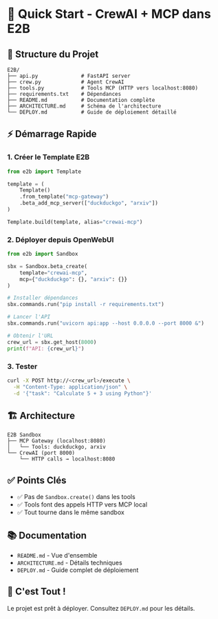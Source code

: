 # 🚀 Quick Start - CrewAI + MCP dans E2B

## 📁 Structure du Projet

```
E2B/
├── api.py              # FastAPI server
├── crew.py             # Agent CrewAI
├── tools.py            # Tools MCP (HTTP vers localhost:8080)
├── requirements.txt    # Dépendances
├── README.md           # Documentation complète
├── ARCHITECTURE.md     # Schéma de l'architecture
└── DEPLOY.md           # Guide de déploiement détaillé
```

## ⚡ Démarrage Rapide

### 1. Créer le Template E2B

```python
from e2b import Template

template = (
    Template()
    .from_template("mcp-gateway")
    .beta_add_mcp_server(["duckduckgo", "arxiv"])
)

Template.build(template, alias="crewai-mcp")
```

### 2. Déployer depuis OpenWebUI

```python
from e2b import Sandbox

sbx = Sandbox.beta_create(
    template="crewai-mcp",
    mcp={"duckduckgo": {}, "arxiv": {}}
)

# Installer dépendances
sbx.commands.run("pip install -r requirements.txt")

# Lancer l'API
sbx.commands.run("uvicorn api:app --host 0.0.0.0 --port 8000 &")

# Obtenir l'URL
crew_url = sbx.get_host(8000)
print(f"API: {crew_url}")
```

### 3. Tester

```bash
curl -X POST http://<crew_url>/execute \
  -H "Content-Type: application/json" \
  -d '{"task": "Calculate 5 + 3 using Python"}'
```

## 🏗️ Architecture

```
E2B Sandbox
├── MCP Gateway (localhost:8080)
│   └── Tools: duckduckgo, arxiv
└── CrewAI (port 8000)
    └── HTTP calls → localhost:8080
```

## ✅ Points Clés

- ✅ Pas de `Sandbox.create()` dans les tools
- ✅ Tools font des appels HTTP vers MCP local
- ✅ Tout tourne dans le même sandbox

## 📚 Documentation

- `README.md` - Vue d'ensemble
- `ARCHITECTURE.md` - Détails techniques
- `DEPLOY.md` - Guide complet de déploiement

## 🎯 C'est Tout !

Le projet est prêt à déployer. Consultez `DEPLOY.md` pour les détails.
